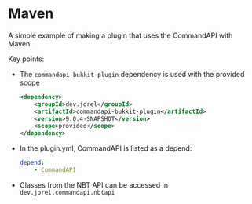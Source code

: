 # Maven

A simple example of making a plugin that uses the CommandAPI with Maven.

Key points:

- The `commandapi-bukkit-plugin` dependency is used with the provided scope

  ```xml
  <dependency>
      <groupId>dev.jorel</groupId>
      <artifactId>commandapi-bukkit-plugin</artifactId>
      <version>9.0.4-SNAPSHOT</version>
      <scope>provided</scope>
  </dependency>
  ```

- In the plugin.yml, CommandAPI is listed as a depend:

  ```yaml
  depend:
      - CommandAPI
  ```

- Classes from the NBT API can be accessed in `dev.jorel.commandapi.nbtapi`
